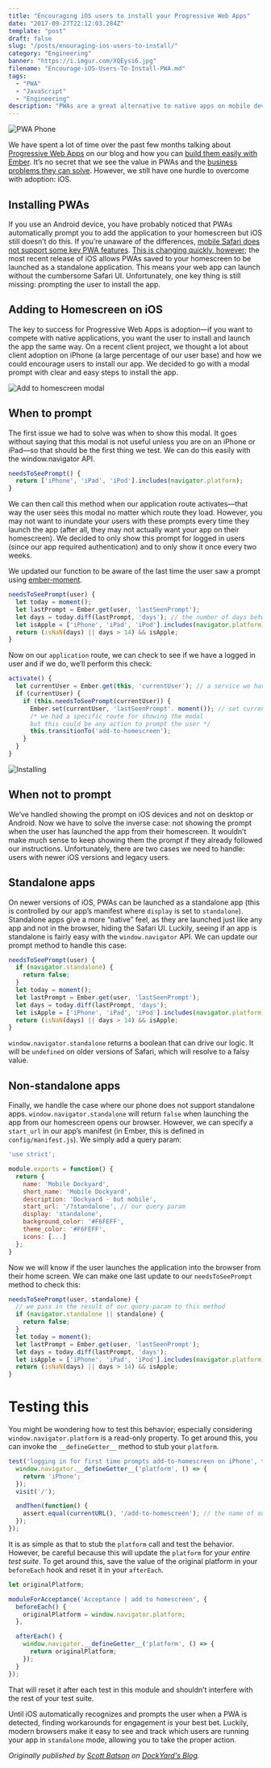 ```yaml
---
title: "Encouraging iOS users to install your Progressive Web Apps"
date: "2017-09-27T22:12:03.284Z"
template: "post"
draft: false
slug: "/posts/enouraging-ios-users-to-install/"
category: "Engineering"
banner: "https://i.imgur.com/XQEysi6.jpg"
filename: "Encourage-iOS-Users-To-Install-PWA.md"
tags:
  - "PWA"
  - "JavaScript"
  - "Engineering"
description: "PWAs are a great alternative to native apps on mobile devices but without great support on iOS, how do we encourage our users to install them?"
---
```


![PWA Phone](https://i.imgur.com/XQEysi6.jpg)

We have spent a lot of time over the past few months talking about [Progressive Web Apps](https://dockyard.com/blog/categories/pwa) on our blog and how you can [build them easily with Ember](https://dockyard.com/blog/2017/07/20/how-to-build-a-pwa-with-ember). It’s no secret that we see the value in PWAs and the [business problems they can solve](https://dockyard.com/blog/2017/05/03/five-business-problems-pwas-solve). However, we still have one hurdle to overcome with adoption: iOS.

## Installing PWAs
If you use an Android device, you have probably noticed that PWAs automatically prompt you to add the application to your homescreen but iOS still doesn’t do this. If you’re unaware of the differences, [mobile Safari does not support some key PWA features](https://dockyard.com/blog/2017/07/13/safari-ios-and-progressive-web-apps). [This is changing quickly, however](https://webkit.org/status/#specification-service-workers); the most recent release of iOS allows PWAs saved to your homescreen to be launched as a standalone application. This means your web app can launch without the cumbersome Safari UI. Unfortunately, one key thing is still missing: prompting the user to install the app.

## Adding to Homescreen on iOS
The key to success for Progressive Web Apps is adoption—if you want to compete with native applications, you want the user to install and launch the app the same way. On a recent client project, we thought a lot about client adoption on iPhone (a large percentage of our user base) and how we could encourage users to install our app. We decided to go with a modal prompt with clear and easy steps to install the app.

![Add to homescreen modal](https://i.imgur.com/gOZBWBH.png)

## When to prompt
The first issue we had to solve was when to show this modal. It goes without saying that this modal is not useful unless you are on an iPhone or iPad—so that should be the first thing we test. We can do this easily with the window.navigator API.

```javascript
needsToSeePrompt() {
  return ['iPhone', 'iPad', 'iPod'].includes(navigator.platform);
}
```

We can then call this method when our application route activates—that way the user sees this modal no matter which route they load. However, you may not want to inundate your users with these prompts every time they launch the app (after all, they may not actually want your app on their homescreen). We decided to only show this prompt for logged in users (since our app required authentication) and to only show it once every two weeks.

We updated our function to be aware of the last time the user saw a prompt using [ember-moment](https://github.com/stefanpenner/ember-moment).

```javascript
needsToSeePrompt(user) {
  let today = moment();
  let lastPrompt = Ember.get(user, 'lastSeenPrompt');
  let days = today.diff(lastPrompt, 'days'); // the number of days between now and the last prompt
  let isApple = ['iPhone', 'iPad', 'iPod'].includes(navigator.platform);
  return (isNaN(days) || days > 14) && isApple;
}
```
Now on our `application` route, we can check to see if we have a logged in user and if we do, we’ll perform this check:

```javascript
activate() {
  let currentUser = Ember.get(this, 'currentUser'); // a service we have to fetch user
  if (currentUser) {
    if (this.needsToSeePrompt(currentUser)) {
      Ember.set(currentUser, 'lastSeenPrompt'. moment()); // set current time for prompt
      /* we had a specific route for showing the modal
      but this could be any action to prompt the user */
      this.transitionTo('add-to-homescreen');
    }
  }
}
```
![Installing](https://i.imgur.com/7Zz2hEr.png)

## When not to prompt
We’ve handled showing the prompt on iOS devices and not on desktop or Android. Now we have to solve the inverse case: not showing the prompt when the user has launched the app from their homescreen. It wouldn’t make much sense to keep showing them the prompt if they already followed our instructions. Unfortunately, there are two cases we need to handle: users with newer iOS versions and legacy users.

## Standalone apps
On newer versions of iOS, PWAs can be launched as a standalone app (this is controlled by our app’s manifest where `display` is set to `standalone`). Standalone apps give a more “native” feel, as they are launched just like any app and not in the browser, hiding the Safari UI. Luckily, seeing if an app is standalone is fairly easy with the `window.navigator` API. We can update our prompt method to handle this case:

```javascript
needsToSeePrompt(user) {
  if (navigator.standalone) {
    return false;
  }
  let today = moment();
  let lastPrompt = Ember.get(user, 'lastSeenPrompt');
  let days = today.diff(lastPrompt, 'days');
  let isApple = ['iPhone', 'iPad', 'iPod'].includes(navigator.platform);
  return (isNaN(days) || days > 14) && isApple;
}
```
`window.navigator.standalone` returns a boolean that can drive our logic. It will be `undefined` on older versions of Safari, which will resolve to a falsy value.

## Non-standalone apps
Finally, we handle the case where our phone does not support standalone apps. `window.navigator.standalone` will return `false` when launching the app from our homescreen opens our browser. However, we can specify a `start_url` in our app’s manifest (in Ember, this is defined in `config/manifest.js`). We simply add a query param:


```javascript
'use strict';

module.exports = function() {
  return {
    name: 'Mobile Dockyard',
    short_name: 'Mobile Dockyard',
    description: 'Dockyard - but mobile',
    start_url: '/?standalone', // our query param
    display: 'standalone',
    background_color: '#F6FEFF',
    theme_color: '#F6FEFF',
    icons: [...]
  };
}
```

Now we will know if the user launches the application into the browser from their home screen. We can make one last update to our `needsToSeePrompt` method to check this:

```javascript
needsToSeePrompt(user, standalone) {
  // we pass in the result of our query-param to this method
  if (navigator.standalone || standalone) {
    return false;
  }
  let today = moment();
  let lastPrompt = Ember.get(user, 'lastSeenPrompt');
  let days = today.diff(lastPrompt, 'days');
  let isApple = ['iPhone', 'iPad', 'iPod'].includes(navigator.platform);
  return (isNaN(days) || days > 14) && isApple;
}
```

# Testing this
You might be wondering how to test this behavior; especially considering `window.navigator.platform` is a read-only property. To get around this, you can invoke the `__defineGetter__` method to stub your `platform`.

```javascript
test('logging in for first time prompts add-to-homescreen on iPhone', function(assert) {
  window.navigator.__defineGetter__('platform', () => {
    return 'iPhone';
  });
  visit('/');

  andThen(function() {
    assert.equal(currentURL(), '/add-to-homescreen'); // the name of our modal route
  });
});
```

It is as simple as that to stub the `platform` call and test the behavior. However, be careful because this will update the `platform` for your _entire test suite_. To get around this, save the value of the original platform in your `beforeEach` hook and reset it in your `afterEach`.

```javascript
let originalPlatform;

moduleForAcceptance('Acceptance | add to homescreen', {
  beforeEach() {
    originalPlatform = window.navigator.platform;
  },

  afterEach() {
    window.navigator.__defineGetter__('platform', () => {
      return originalPlatform;
    });
  }
});
```

That will reset it after each test in this module and shouldn’t interfere with the rest of your test suite.

Until iOS automatically recognizes and prompts the user when a PWA is detected, finding workarounds for engagement is your best bet. Luckily, modern browsers make it easy to see and track which users are running your app in `standalone` mode, allowing you to take the proper action.

*Originally published by [Scott Batson](https://github.com/sbatson5) on [DockYard's Blog](https://dockyard.com/blog/2017/09/27/encouraging-pwa-installation-on-ios).*
